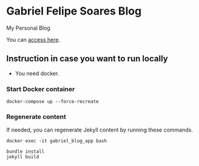 # Gabriel Felipe Soares Blog

My Personal Blog

You can [access here](https://gabrielfs7.github.io).

## Instruction in case you want to run locally

- You need docker.

### Start Docker container

```
docker-compose up --force-recreate
```

### Regenerate content

If needed, you can regenerate Jekyll content by running these commands.

```
docker exec -it gabriel_blog_app bash

bundle install
jekyll build
```
